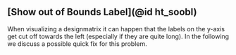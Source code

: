 ## [Show out of Bounds Label](@id ht_soobl)

When visualizing a designmatrix it can happen that the labels on the y-axis get cut off towards the left (especially if they are quite long). 
In the following we discuss a possible quick fix for this problem.

